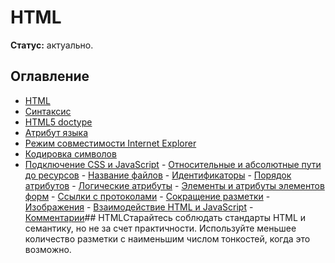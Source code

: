 # HTML

**Статус:** актуально.

## Оглавление

- [HTML](#html)
- [Синтаксис](#html-syntax)
- [HTML5 doctype](#html-doctype)
- [Атрибут языка](#html-lang)
- [Режим совместимости Internet Explorer](#html-ie-compatibility-mode)
- [Кодировка символов](#html-encoding)
- [Подключение CSS и JavaScript](#html-style-script) - [Относительные и абсолютные пути до ресурсов](#html-absolute-and-relative-paths) - [Название файлов](#html-file-name) - [Идентификаторы](#html-identificators) - [Порядок атрибутов](#html-attribute-order) - [Логические атрибуты](#html-boolean-attributes) - [Элементы и атрибуты элементов форм](#html-form) - [Ссылки с протоколами](#html-links-and-protocol) - [Сокращение разметки](#html-reducing-markup) - [Изображения](#html-images) - [Взаимодействие HTML и JavaScript](#html-javascript) - [Комментарии](#html-comments)## <a name="html">HTML</a>Старайтесь соблюдать стандарты HTML и семантику, но не за счет практичности. Используйте меньшее количество разметки с наименьшим числом тонкостей, когда это возможно.
